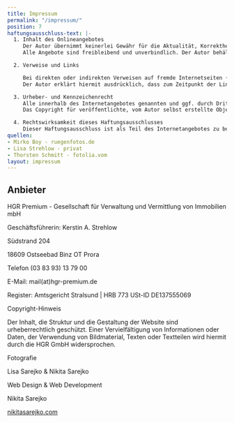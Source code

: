 ```yaml
---
title: Impressum
permalink: "/impressum/"
position: 7
haftungsausschluss-text: |-
  1. Inhalt des Onlineangebotes
     Der Autor übernimmt keinerlei Gewähr für die Aktualität, Korrektheit, Vollständigkeit oder Qualität der bereitgestellten Informationen. Haftungsansprüche gegen den Autor, welche sich auf Schäden materieller oder ideeller Art beziehen, die durch die Nutzung oder Nichtnutzung der dargebotenen Informationen bzw. durch die Nutzung fehlerhafter und unvollständiger Informationen verursacht wurden, sind grundsätzlich ausgeschlossen, sofern seitens des Autors kein nachweislich vorsätzliches oder grob fahrlässiges Verschulden vorliegt.
     Alle Angebote sind freibleibend und unverbindlich. Der Autor behält es sich ausdrücklich vor, Teile der Seiten oder das gesamte Angebot ohne gesonderte Ankündigung zu verändern, zu ergänzen, zu löschen oder die Veröffentlichung zeitweise oder endgültig einzustellen.<br><br>

  2. Verweise und Links

     Bei direkten oder indirekten Verweisen auf fremde Internetseiten ("Links"), die außerhalb des Verantwortungsbereiches des Autors liegen, würde eine Haftungsverpflichtung ausschließlich in dem Fall in Kraft treten, in dem der Autor von den Inhalten Kenntnis hat und es ihm technisch möglich und zumutbar wäre, die Nutzung im Falle rechtswidriger Inhalte zu verhindern.
     Der Autor erklärt hiermit ausdrücklich, dass zum Zeitpunkt der Linksetzung keine illegalen Inhalte auf den zu verlinkenden Seiten erkennbar waren. Auf die aktuelle und zukünftige Gestaltung, die Inhalte oder die Urheberschaft der gelinkten/verknüpften Seiten hat der Autor keinerlei Einfluss. Deshalb distanziert er sich hiermit ausdrücklich von allen Inhalten aller gelinkten /verknüpften Seiten, die nach der Linksetzung verändert wurden. Diese Feststellung gilt für alle innerhalb des eigenen Internetangebotes gesetzten Links und Verweise sowie für Fremdeinträge in vom Autor eingerichteten Gästebüchern, Diskussionsforen und Mailinglisten. Für illegale, fehlerhafte oder unvollständige Inhalte und insbesondere für Schäden, die aus der Nutzung oder Nichtnutzung solcherart dargebotener Informationen entstehen, haftet allein der Anbieter der Seite, auf welche verwiesen wurde, nicht derjenige, der über Links auf die jeweilige Veröffentlichung lediglich verweist.<br><br>

  3. Urheber- und Kennzeichenrecht
     Alle innerhalb des Internetangebotes genannten und ggf. durch Dritte geschützten Marken- und Warenzeichen unterliegen uneingeschränkt den Bestimmungen des jeweils gültigen Kennzeichenrechts und den Besitzrechten der jeweiligen eingetragenen Eigentümer. Allein aufgrund der bloßen Nennung ist nicht der Schluß zu ziehen, dass Markenzeichen nicht durch Rechte Dritter geschützt sind!
     Das Copyright für veröffentlichte, vom Autor selbst erstellte Objekte bleibt allein beim Autor der Seiten. Eine Vervielfältigung oder Verwendung solcher Grafiken, Fotos, Videosequenzen und Texte in anderen elektronischen oder gedruckten Publikationen ist ohne ausdrückliche Zustimmung des Autors nicht gestattet.<br><br>

  4. Rechtswirksamkeit dieses Haftungsausschlusses
     Dieser Haftungsausschluss ist als Teil des Internetangebotes zu betrachten. Sofern Teile oder einzelne Formulierungen dieses Textes der geltenden Rechtslage nicht, nicht mehr oder nicht vollständig entsprechen sollten, bleiben die übrigen Teile des Dokumentes in ihrem Inhalt und ihrer Gültigkeit davon unberührt.
quellen:
- Mirko Boy - ruegenfotos.de
- Lisa Strehlow - privat
- Thorsten Schmitt - fotolia.vom
layout: impressum
---
```


## Anbieter

HGR Premium - Gesellschaft für Verwaltung
und Vermittlung von Immobilien mbH

Geschäftsführerin: Kerstin A. Strehlow


Südstrand 204

18609 Ostseebad Binz OT Prora


Telefon (03 83 93) 13 79 00

E-Mail: mail(at)hgr-premium.de


Register: Amtsgericht Stralsund | HRB 773
USt-ID DE137555069



Copyright-Hinweis

Der Inhalt, die Struktur und die Gestaltung der Website sind urheberrechtlich geschützt. Einer Vervielfältigung von Informationen oder Daten, der Verwendung von Bildmaterial, Texten oder Textteilen wird hiermit durch die HGR GmbH widersprochen.

Fotografie

Lisa Sarejko & Nikita Sarejko

Web Design & Web Development

Nikita Sarejko

[nikitasarejko.com](https://www.nikitasarejko.com)